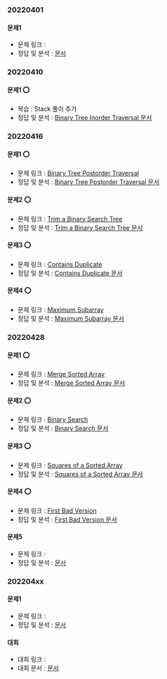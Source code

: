 ###   20220401

####    문제1
-   문제 링크 : []()
-   정답 및 분석 : [ 문서](../../문제_문서/2022_04_문서/.md)


###   20220410

####    문제1 ⭕
-   복습  : Stack 풀이 추가 
-   정답 및 분석 : [Binary Tree Inorder Traversal 문서](../../문제_문서/2022_02_문서/Binary_Tree_Inorder_Traversal.md)


###   20220416

####    문제1 ⭕
-   문제 링크 : [Binary Tree Postorder Traversal](https://leetcode.com/problems/binary-tree-postorder-traversal/)
-   정답 및 분석 : [Binary Tree Postorder Traversal 문서](../../문제_문서/2022_04_문서/Binary_Tree_Postorder_Traversal.md)

####    문제2 ⭕
-   문제 링크 : [Trim a Binary Search Tree](https://leetcode.com/problems/trim-a-binary-search-tree/)
-   정답 및 분석 : [Trim a Binary Search Tree 문서](../../문제_문서/2022_04_문서/Trim_a_Binary_Search_Tree.md)

####    문제3 ⭕
-   문제 링크 : [Contains Duplicate](https://leetcode.com/problems/contains-duplicate/)
-   정답 및 분석 : [Contains Duplicate 문서](../../문제_문서/2022_04_문서/Contains_Duplicate.md)

####    문제4 ⭕
-   문제 링크 : [Maximum Subarray](https://leetcode.com/problems/maximum-subarray/)
-   정답 및 분석 : [Maximum Subarray 문서](../../문제_문서/2022_04_문서/Maximum_Subarray.md)


###   20220428

####    문제1 ⭕
-   문제 링크 : [Merge Sorted Array](https://leetcode.com/problems/merge-sorted-array)
-   정답 및 분석 : [Merge Sorted Array 문서](../../문제_문서/2022_04_문서/Merge_Sorted_Array.md)

####    문제2 ⭕
-   문제 링크 : [Binary Search](https://leetcode.com/problems/binary-search/)
-   정답 및 분석 : [Binary Search 문서](../../문제_문서/2022_04_문서/Binary_Search.md)

####    문제3 ⭕
-   문제 링크 : [Squares of a Sorted Array](https://leetcode.com/problems/squares-of-a-sorted-array/)
-   정답 및 분석 : [Squares of a Sorted Array 문서](../../문제_문서/2022_04_문서/Squares_of_a_Sorted_Array.md)

####    문제4 ⭕
-   문제 링크 : [First Bad Version](https://leetcode.com/problems/first-bad-version)
-   정답 및 분석 : [First Bad Version 문서](../../문제_문서/2022_04_문서/First_Bad_Version.md)

####    문제5
-   문제 링크 : []()
-   정답 및 분석 : [ 문서](../../문제_문서/2022_04_문서/.md)


###   202204xx

####    문제1
-   문제 링크 : []()
-   정답 및 분석 : [ 문서](../../문제_문서/2022_04_문서/.md)


####  대회
-   대회 링크 : []()
-   대회 문서 : [ 문서](../../대회_문서/2022_04_문서/.md)